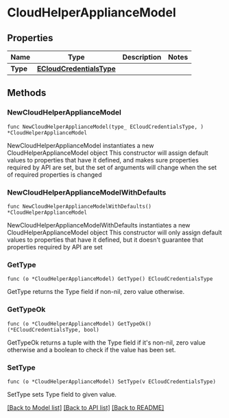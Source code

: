 # CloudHelperApplianceModel

## Properties

Name | Type | Description | Notes
------------ | ------------- | ------------- | -------------
**Type** | [**ECloudCredentialsType**](ECloudCredentialsType.md) |  | 

## Methods

### NewCloudHelperApplianceModel

`func NewCloudHelperApplianceModel(type_ ECloudCredentialsType, ) *CloudHelperApplianceModel`

NewCloudHelperApplianceModel instantiates a new CloudHelperApplianceModel object
This constructor will assign default values to properties that have it defined,
and makes sure properties required by API are set, but the set of arguments
will change when the set of required properties is changed

### NewCloudHelperApplianceModelWithDefaults

`func NewCloudHelperApplianceModelWithDefaults() *CloudHelperApplianceModel`

NewCloudHelperApplianceModelWithDefaults instantiates a new CloudHelperApplianceModel object
This constructor will only assign default values to properties that have it defined,
but it doesn't guarantee that properties required by API are set

### GetType

`func (o *CloudHelperApplianceModel) GetType() ECloudCredentialsType`

GetType returns the Type field if non-nil, zero value otherwise.

### GetTypeOk

`func (o *CloudHelperApplianceModel) GetTypeOk() (*ECloudCredentialsType, bool)`

GetTypeOk returns a tuple with the Type field if it's non-nil, zero value otherwise
and a boolean to check if the value has been set.

### SetType

`func (o *CloudHelperApplianceModel) SetType(v ECloudCredentialsType)`

SetType sets Type field to given value.



[[Back to Model list]](../README.md#documentation-for-models) [[Back to API list]](../README.md#documentation-for-api-endpoints) [[Back to README]](../README.md)


